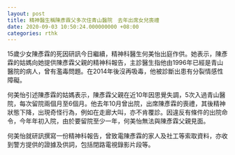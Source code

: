 ```yaml
---
layout: post
title: 精神醫生稱陳彥霖父多次住青山醫院　去年出席女兒喪禮
date: 2020-09-03 10:50:24.000000000 +08:00
categories: rthk
---
```


15歲少女陳彥霖的死因研訊今日繼續，精神科醫生何美怡出庭作供。她表示，陳彥霖的姑媽向她提供陳彥霖父親的精神科報告，主診醫生指他由1996年已經是青山醫院的病人，曾有濫毒問題。在2014年後沒再吸毒，他被診斷出患有分裂情感性障礙。

何美怡引述陳彥霖的姑媽表示，陳彥霖父親在近10年因思覺失調，5次入過青山醫院，每次留院兩個月至6個月。他去年10月曾出院，出席陳彥霖的喪禮，其後精神狀態下降，出現奇怪行為，例如在走廊大叫，亦不肯覆診。因違反有條件的出院命令，今年年初入院，由於要留院至少一年，何美怡無法與陳彥霖父親見面。

何美怡就研訊撰寫一份精神科報告，曾致電陳彥霖的家人及社工等索取資料，亦收到警方提供的證據及供詞，包括閉路電視錄影片段等。
